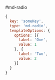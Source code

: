 #md-radio

```javascript
{
  key: 'someKey',
  type: 'md-radio',
  templateOptions: {
    options: [{
      label: 'One',
      value: 1
    }, {
      label: 'Two',
      value: 2
    }]
  }
}
```

